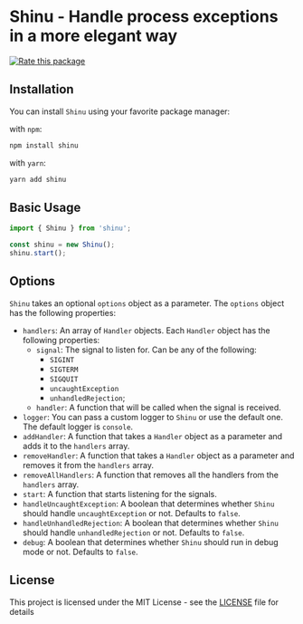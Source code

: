 # Shinu - Handle process exceptions in a more elegant way

[![Rate this package](https://badges.openbase.com/js/rating/shinu.svg?style=openbase&token=0/iL6XW8M+RUS1o8pkEVhDzGWFSYsSirsMxCAmaw8yQ=)](https://openbase.com/js/shinu?utm_source=embedded&amp;utm_medium=badge&amp;utm_campaign=rate-badge)

## Installation

You can install `Shinu` using your favorite package manager:

with `npm`:
```bash
npm install shinu
```

with `yarn`:
```bash
yarn add shinu
```
## Basic Usage

```ts
import { Shinu } from 'shinu';

const shinu = new Shinu();
shinu.start();
```

## Options

`Shinu` takes an optional `options` object as a parameter. The `options` object has the following properties:

- `handlers`: An array of `Handler` objects. Each `Handler` object has the following properties:
  - `signal`: The signal to listen for. Can be any of the following:
    - `SIGINT`
    - `SIGTERM`
    - `SIGQUIT`
    - `uncaughtException`
    - `unhandledRejection`;
  - `handler`: A function that will be called when the signal is received. 
- `logger`: You can pass a custom logger to `Shinu` or use the default one. The default logger is `console`. 
- `addHandler`: A function that takes a `Handler` object as a parameter and adds it to the `handlers` array.
- `removeHandler`: A function that takes a `Handler` object as a parameter and removes it from the `handlers` array.
- `removeAllHandlers`: A function that removes all the handlers from the `handlers` array.
- `start`: A function that starts listening for the signals.
- `handleUncaughtException`: A boolean that determines whether `Shinu` should handle `uncaughtException` or not. Defaults to `false`.
- `handleUnhandledRejection`: A boolean that determines whether `Shinu` should handle `unhandledRejection` or not. Defaults to `false`.
- `debug`: A boolean that determines whether `Shinu` should run in debug mode or not. Defaults to `false`.

## License

This project is licensed under the MIT License - see the [LICENSE](LICENSE) file for details
